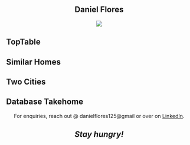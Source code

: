 
<h2 align='center'>Daniel Flores</h2>


<p align='center'>
  <img align='center' src="https://s4.gifyu.com/images/8d621f66f551b6a39072473d52280ff09f332a76b008f691.gif"></a>
</p>

TopTable
---
Similar Homes
---
Two Cities
---
Database Takehome
---
<p align='center'>For enquiries, reach out @ danielflores125@gmail or over on <a href="https://www.linkedin.com/in/daniel-flores-52367273/">LinkedIn</a>.</p>

<h2 align='center'><i>Stay hungry!</i></h2>
